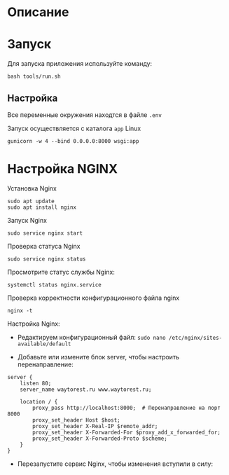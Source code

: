 # Описание

# Запуск

Для запуска приложения используйте команду:

```commandline
bash tools/run.sh
```
## Настройка

Все переменные окружения находтся в файле `.env`

Запуск осуществляется с каталога `app`
Linux
```commandline
gunicorn -w 4 --bind 0.0.0.0:8000 wsgi:app
```

# Настройка NGINX

Установка Nginx
```commandline
sudo apt update
sudo apt install nginx
```

Запуск Nginx
```commandline
sudo service nginx start
```

Проверка статуса Nginx
```commandline
sudo service nginx status
```

Просмотрите статус службы Nginx:
```commandline
systemctl status nginx.service
```

Проверка корректности конфигурационного файла nginx
```commandline
nginx -t
```

Настройка Nginx:

- Редактируем конфигурационный файл: `sudo nano /etc/nginx/sites-available/default`

- Добавьте или измените блок server, чтобы настроить перенаправление:
```commandline
server {
    listen 80;
    server_name waytorest.ru www.waytorest.ru;

    location / {
        proxy_pass http://localhost:8000;  # Перенаправление на порт 8000
        proxy_set_header Host $host;
        proxy_set_header X-Real-IP $remote_addr;
        proxy_set_header X-Forwarded-For $proxy_add_x_forwarded_for;
        proxy_set_header X-Forwarded-Proto $scheme;
    }
}
```
- Перезапустите сервис Nginx, чтобы изменения вступили в силу: